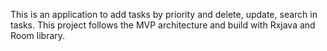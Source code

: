 This is an application to add tasks by priority and delete, update, search in tasks.
This project follows the MVP architecture and build with Rxjava and Room library.
